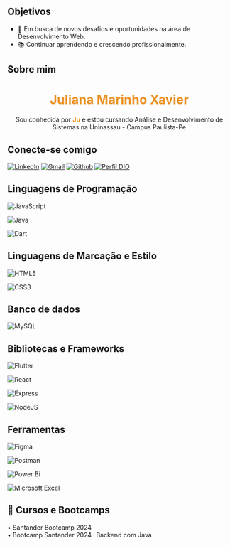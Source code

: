 ## Objetivos
- 🔎 Em busca de novos desafios e oportunidades na área de Desenvolvimento Web.
- 📚 Continuar aprendendo e crescendo profissionalmente.

## Sobre mim
<h1 align="center" style="color: #EB9326">Juliana Marinho Xavier</h1>
<p align="center">Sou conhecida por <b style="color: #EB9326">Ju</b> e estou cursando Análise e Desenvolvimento de Sistemas na Uninassau - Campus Paulista-Pe</p>

## Conecte-se comigo

[![LinkedIn](https://img.shields.io/badge/LinkedIn-000?style=for-the-badge&logo=linkedin&logoColor=0E76A8)](https://www.linkedin.com/in/julianamarinhoxavier/)
[![Gmail](https://img.shields.io/badge/Gmail-333333?style=for-the-badge&logo=gmail&logoColor=red)](mailto:marinhoright@gmail.com)
[![Github](https://img.shields.io/badge/Github-000?style=for-the-badge&logo=Github&logoColor=fffff)](https://github.com/jmxavier-1993)
[![Perfil DIO](https://img.shields.io/badge/-Meu%20Perfil%20na%20DIO-30A3DC?style=for-the-badge)](https://web.dio.me/users/juliana_marinhoppf5)


## Linguagens de Programação

![JavaScript](https://img.shields.io/badge/JavaScript-000?style=for-the-badge&logo=javascript)

![Java](https://img.shields.io/badge/Java-000?style=for-the-badge&logo=java)

![Dart](https://img.shields.io/badge/Dart-0175C2?style=for-the-badge&logo=dart&logoColor=white)



## Linguagens de Marcação e Estilo

![HTML5](https://img.shields.io/badge/HTML5-000?style=for-the-badge&logo=html5)

![CSS3](https://img.shields.io/badge/CSS3-000?style=for-the-badge&logo=css3&logoColor=264CE4)

## Banco de dados 

![MySQL](https://img.shields.io/badge/MySQL-00000F?style=for-the-badge&logo=mysql&logoColor=white)

## Bibliotecas e Frameworks

![Flutter](https://img.shields.io/badge/Flutter-02569B?style=for-the-badge&logo=flutter&logoColor=white)

![React](https://img.shields.io/badge/React-20232A?style=for-the-badge&logo=react&logoColor=61DAFB)

![Express](https://img.shields.io/badge/express.js-%23404d59.svg?style=for-the-badge&logo=express&logoColor=%2361DAFB)

![NodeJS](https://img.shields.io/badge/node.js-6DA55F?style=for-the-badge&logo=node.js&logoColor=white)

## Ferramentas

![Figma](https://img.shields.io/badge/Figma-696969?style=for-the-badge&logo=figma&logoColor=figma)

![Postman](https://img.shields.io/badge/Postman-FF6C37.svg?style=for-the-badge&logo=Postman&logoColor=white)

![Power Bi](https://img.shields.io/badge/power_bi-F2C811?style=for-the-badge&logo=powerbi&logoColor=black) 

![Microsoft Excel](https://img.shields.io/badge/Microsoft_Excel-217346?style=for-the-badge&logo=microsoft-excel&logoColor=white)

## 📖 Cursos e Bootcamps 

• Santander Bootcamp 2024 <br>
• Bootcamp Santander 2024- Backend com Java
